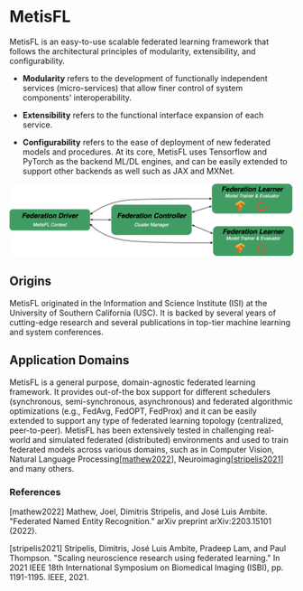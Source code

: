 # MetisFL

MetisFL is an easy-to-use scalable federated learning framework that follows the architectural principles of modularity, extensibility, and configurability.

- **Modularity** refers to the development of functionally independent services (micro-services) that allow finer control of system components' interoperability.

- **Extensibility** refers to the functional interface expansion of each service.
- **Configurability** refers to the ease of deployment of new federated models and procedures. At its core, MetisFL uses Tensorflow and PyTorch as the backend ML/DL engines, and can be easily extended to support other backends as well such as JAX and MXNet.

<div align="center">
 <img name="components_overview" 
 src="../img/MetisFL-Components-Overview.png" width="1000px", alt="Components Overview.">
</div>

## Origins

MetisFL originated in the Information and Science Institute (ISI) at the University of Southern California (USC). It is backed by several years of cutting-edge research and several publications in top-tier machine learning and system conferences.

## Application Domains

MetisFL is a general purpose, domain-agnostic federated learning framework. It provides out-of-the box support for different schedulers (synchronous, semi-synchronous, asynchronous) and federated algorithmic optimizations (e.g., FedAvg, FedOPT, FedProx) and it can be easily extended to support any type of federated learning topology (centralized, peer-to-peer). MetisFL has been extensively tested in challenging real-world and simulated federated (distributed) environments and used to train federated models across various domains, such as in Computer Vision, Natural Language Processing[[mathew2022](#mathew2022)], Neuroimaging[[stripelis2021](#stripelis2021)] and many others.

### References

<a name="mathew2022">[mathew2022]</a> Mathew, Joel, Dimitris Stripelis, and José Luis Ambite. "Federated Named Entity Recognition." arXiv preprint arXiv:2203.15101 (2022).

<a name="stripelis2021">[stripelis2021]</a> Stripelis, Dimitris, José Luis Ambite, Pradeep Lam, and Paul Thompson. "Scaling neuroscience research using federated learning." In 2021 IEEE 18th International Symposium on Biomedical Imaging (ISBI), pp. 1191-1195. IEEE, 2021.
